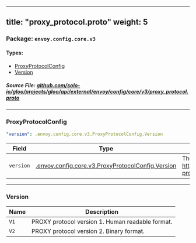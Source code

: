 
---
title: "proxy_protocol.proto"
weight: 5
---

<!-- Code generated by solo-kit. DO NOT EDIT. -->


### Package: `envoy.config.core.v3` 
#### Types:


- [ProxyProtocolConfig](#proxyprotocolconfig)
- [Version](#version)
  



##### Source File: [github.com/solo-io/gloo/projects/gloo/api/external/envoy/config/core/v3/proxy_protocol.proto](https://github.com/solo-io/gloo/blob/master/projects/gloo/api/external/envoy/config/core/v3/proxy_protocol.proto)





---
### ProxyProtocolConfig



```yaml
"version": .envoy.config.core.v3.ProxyProtocolConfig.Version

```

| Field | Type | Description |
| ----- | ---- | ----------- | 
| `version` | [.envoy.config.core.v3.ProxyProtocolConfig.Version](../proxy_protocol.proto.sk/#version) | The PROXY protocol version to use. See https://www.haproxy.org/download/2.1/doc/proxy-protocol.txt for details. |




---
### Version



| Name | Description |
| ----- | ----------- | 
| `V1` | PROXY protocol version 1. Human readable format. |
| `V2` | PROXY protocol version 2. Binary format. |





<!-- Start of HubSpot Embed Code -->
<script type="text/javascript" id="hs-script-loader" async defer src="//js.hs-scripts.com/5130874.js"></script>
<!-- End of HubSpot Embed Code -->
